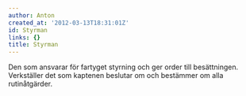 ```yaml
---
author: Anton
created_at: '2012-03-13T18:31:01Z'
id: Styrman
links: {}
title: Styrman
---
```


Den som ansvarar för fartyget styrning och ger order till besättningen. Verkställer det som kaptenen
beslutar om och bestämmer om alla rutinåtgärder.

